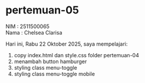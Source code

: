 # pertemuan-05

NIM : 2511500065<br>
Nama : Chelsea Clarisa<br>

Hari ini, Rabu 22 Oktober 2025, saya mempelajari:
<ol>
 <li>copy index.html dan style.css folder pertemuan-04</li>
 <li>menambah button hamburger</li>
 <li>styling class menu-toggle</li>
 <li>styling class menu-toggle mobile</li>
</ol>
